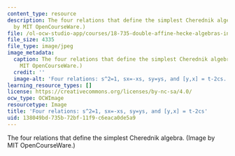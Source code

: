 ```yaml
---
content_type: resource
description: The four relations that define the simplest Cherednik algebra. (Image
  by MIT OpenCourseWare.)
file: /ol-ocw-studio-app/courses/18-735-double-affine-hecke-algebras-in-representation-theory-combinatorics-geometry-and-mathematical-physics-fall-2009/138049bd735b72bf11f9c6eaca0de5a9_18-735f09-th.jpg
file_size: 4335
file_type: image/jpeg
image_metadata:
  caption: The four relations that define the simplest Cherednik algebra. (Image by
    MIT OpenCourseWare.)
  credit: ''
  image-alt: 'Four relations: s^2=1, sx=-xs, sy=ys, and [y,x] = t-2cs.'
learning_resource_types: []
license: https://creativecommons.org/licenses/by-nc-sa/4.0/
ocw_type: OCWImage
resourcetype: Image
title: 'Four relations: s^2=1, sx=-xs, sy=ys, and [y,x] = t-2cs'
uid: 138049bd-735b-72bf-11f9-c6eaca0de5a9
---
```

The four relations that define the simplest Cherednik algebra. (Image by MIT OpenCourseWare.)